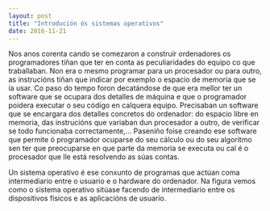 ```yaml
---
layout: post
title: "Introdución ós sistemas operativos"
date: 2016-11-21
---
```


Nos anos corenta cando se comezaron a construír ordenadores os programadores tiñan que ter en conta as peculiaridades do equipo co que traballaban. Non era o mesmo programar para un procesador ou para outro, as instrucións tiñan que indicar por exemplo o espacio de memoria que se ía usar. Co paso do tempo foron decatándose de que era mellor ter un software que se ocupara dos detalles de máquina e que o programador poidera executar o seu código en calquera equipo. Precisaban un software que se encargara dos detalles concretos do ordenador: do espacio libre en memoria, das instrucións que variaban dun procesador a outro, de verificar se todo funcionaba correctamente,... Paseniño foise creando ese software que permite ó programador ocuparse do seu cálculo ou do seu algoritmo sen ter que preocuparse en que parte da memoria se executa ou cal é o procesador que lle está resolvendo as súas contas.

Un sistema operativo é ese conxunto de programas que actúan coma intermediario entre o usuario e o hardware do ordenador. Na figura vemos como o sistema operativo sitúase facendo de intermediario entre os dispositivos físicos e as aplicacións de usuario.
